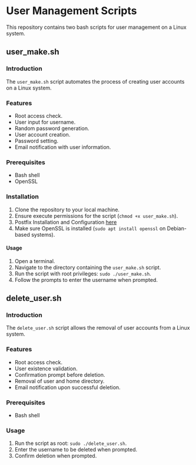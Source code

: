 # User Management Scripts

This repository contains two bash scripts for user management on a Linux system.

## user_make.sh

### Introduction

The `user_make.sh` script automates the process of creating user accounts on a Linux system.

### Features

- Root access check.
- User input for username.
- Random password generation.
- User account creation.
- Password setting.
- Email notification with user information.

### Prerequisites

- Bash shell
- OpenSSL

### Installation

1. Clone the repository to your local machine.
2. Ensure execute permissions for the script (`chmod +x user_make.sh`).
3. Postfix Installation and Configuration [here](https://github.com/omkarsalunkheatp1211/Postfix-Installation-and-Configuration-on-Linux.git)
4. Make sure OpenSSL is installed (`sudo apt install openssl` on Debian-based systems).

#### Usage

1. Open a terminal.
2. Navigate to the directory containing the `user_make.sh` script.
3. Run the script with root privileges: `sudo ./user_make.sh`.
4. Follow the prompts to enter the username when prompted.

## delete_user.sh

### Introduction

The `delete_user.sh` script allows the removal of user accounts from a Linux system.

### Features

- Root access check.
- User existence validation.
- Confirmation prompt before deletion.
- Removal of user and home directory.
- Email notification upon successful deletion.

### Prerequisites

- Bash shell

### Usage

1. Run the script as root: `sudo ./delete_user.sh`.
2. Enter the username to be deleted when prompted.
3. Confirm deletion when prompted.
